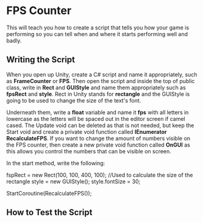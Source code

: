 # FPS Counter
This will teach you how to create a script that tells you how your game is performing so you can tell when and where it starts performing well and badly.

## Writing the Script
When you open up Unity, create a C# script and name it appropriately, such as **FrameCounter** or **FPS**. Then open the script and inside the top of public class, write in **Rect** and **GUIStyle** and name them appropriately such as **fpsRect** and **style**. Rect in Unity stands for **rectangle** and the GUIStyle is going to be used to change the size of the text's font.

Underneath them, write a **float** variable and name it **fps** with all letters in lowercase as the letters will be spaced out in the editor screen if camel cased. The Update void can be deleted as that is not needed, but keep the Start void and create a private void function called **IEnumerator RecalculateFPS**. If you want to change the amount of numbers visible on the FPS counter, then create a new private void function called **OnGUI** as this allows you control the numbers that can be visible on screen.

In the start method, write the following:

fspRect = new Rect(100, 100, 400, 100); //Used to calculate the size of the rectangle
style = new GUIStyle();
style.fontSize = 30;

StartCoroutine(RecalculateFPS());

## How to Test the Script
